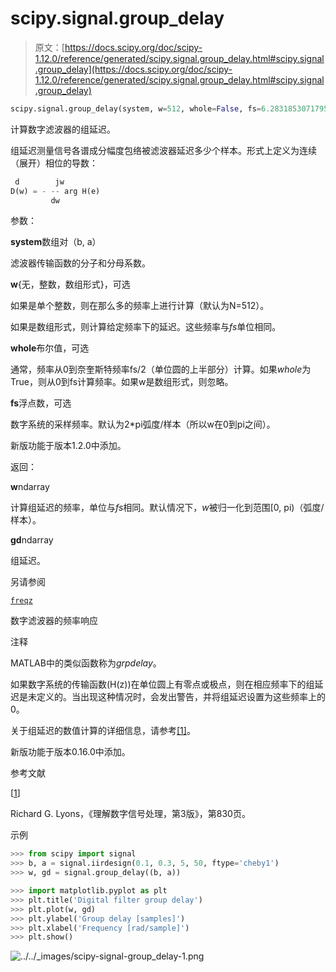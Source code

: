 # scipy.signal.group_delay

> 原文：[https://docs.scipy.org/doc/scipy-1.12.0/reference/generated/scipy.signal.group_delay.html#scipy.signal.group_delay](https://docs.scipy.org/doc/scipy-1.12.0/reference/generated/scipy.signal.group_delay.html#scipy.signal.group_delay)

```py
scipy.signal.group_delay(system, w=512, whole=False, fs=6.283185307179586)
```

计算数字滤波器的组延迟。

组延迟测量信号各谱成分幅度包络被滤波器延迟多少个样本。形式上定义为连续（展开）相位的导数：

```py
 d        jw
D(w) = - -- arg H(e)
         dw 
```

参数：

**system**数组对（b, a）

滤波器传输函数的分子和分母系数。

**w**{无，整数，数组形式}，可选

如果是单个整数，则在那么多的频率上进行计算（默认为N=512）。

如果是数组形式，则计算给定频率下的延迟。这些频率与*fs*单位相同。

**whole**布尔值，可选

通常，频率从0到奈奎斯特频率fs/2（单位圆的上半部分）计算。如果*whole*为True，则从0到fs计算频率。如果w是数组形式，则忽略。

**fs**浮点数，可选

数字系统的采样频率。默认为2*pi弧度/样本（所以w在0到pi之间）。

新版功能于版本1.2.0中添加。

返回：

**w**ndarray

计算组延迟的频率，单位与*fs*相同。默认情况下，*w*被归一化到范围[0, pi)（弧度/样本）。

**gd**ndarray

组延迟。

另请参阅

[`freqz`](scipy.signal.freqz.html#scipy.signal.freqz "scipy.signal.freqz")

数字滤波器的频率响应

注释

MATLAB中的类似函数称为*grpdelay*。

如果数字系统的传输函数\(H(z)\)在单位圆上有零点或极点，则在相应频率下的组延迟是未定义的。当出现这种情况时，会发出警告，并将组延迟设置为这些频率上的0。

关于组延迟的数值计算的详细信息，请参考[[1]](#r618f8c293c1c-1)。

新版功能于版本0.16.0中添加。

参考文献

[[1](#id1)]

Richard G. Lyons，《理解数字信号处理，第3版》，第830页。

示例

```py
>>> from scipy import signal
>>> b, a = signal.iirdesign(0.1, 0.3, 5, 50, ftype='cheby1')
>>> w, gd = signal.group_delay((b, a)) 
```

```py
>>> import matplotlib.pyplot as plt
>>> plt.title('Digital filter group delay')
>>> plt.plot(w, gd)
>>> plt.ylabel('Group delay [samples]')
>>> plt.xlabel('Frequency [rad/sample]')
>>> plt.show() 
```

![../../_images/scipy-signal-group_delay-1.png](../Images/e86066f83156b9632958d1cf0b4ce3e8.png)
